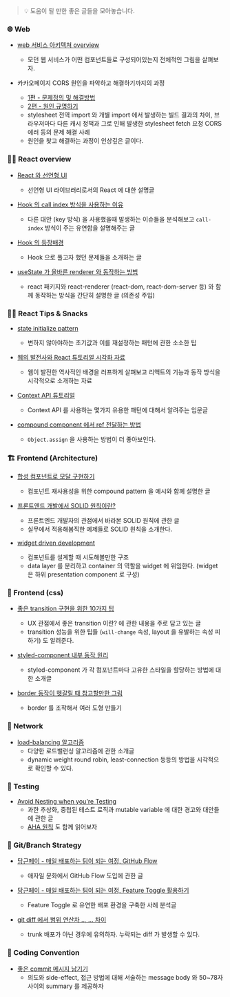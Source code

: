 > 💡 도움이 될 만한 좋은 글들을 모아놓습니다.

### 🌐 Web

- [web 서비스 아키텍쳐 overview](https://medium.com/storyblocks-engineering/web-architecture-101-a3224e126947)
    - 모던 웹 서비스가 어떤 컴포넌트들로 구성되어있는지 전체적인 그림을 살펴보자.

- 카카오페이지 CORS 원인을 파악하고 해결하기까지의 과정
    - [1편 - 문제정의 및 해결방법](https://fe-developers.kakaoent.com/2023/230420-beyond-solving-problem-part-1/)
    - [2편 - 원인 규명하기](https://fe-developers.kakaoent.com/2023/230421-beyond-solving-problem-part-2/)
    - stylesheet 전역 import 와 개별 import 에서 발생하는 빌드 결과의 차이, 브라우저마다 다른 캐시 정책과 그로 인해 발생한 stylesheet fetch 요청 CORS 에러 등의 문제 해결 사례
    - 원인을 찾고 해결하는 과정이 인상깊은 글이다.

### 👨‍💻 React overview

- [React 와 선언형 UI](https://blog.mathpresso.com/declarative-react-and-inversion-of-control-7b95f3fbddf5)
    - 선언형 UI 라이브러리로서의 React 에 대한 설명글

- [Hook 의 call index 방식을 사용하는 이유](https://overreacted.io/why-do-hooks-rely-on-call-order/)
    - 다른 대안 (key 방식) 을 사용했을때 발생하는 이슈들을 분석해보고 `call-index` 방식이 주는 유연함을 설명해주는 글

- [Hook 의 등장배경](https://medium.com/@dan_abramov/making-sense-of-react-hooks-fdbde8803889)
    - Hook 으로 풀고자 했던 문제들을 소개하는 글

- [useState 가 올바른 renderer 와 동작하는 방법](https://overreacted.io/how-does-setstate-know-what-to-do/)
    - react 패키지와 react-renderer (react-dom, react-dom-server 등) 와 함께 동작하는 방식을 간단히 설명한 글 (의존성 주입) 

### 👨‍💻 React Tips & Snacks

- [state initialize pattern](https://kentcdodds.com/blog/the-state-initializer-pattern)
    - 변하지 않아야하는 초기값과 이를 재설정하는 패턴에 관한 소소한 팁

- [웹의 발전사와 React 튜토리얼 시각화 자료](https://react.gg/visualized/)
    - 웹이 발전한 역사적인 배경을 러프하게 살펴보고 리액트의 기능과 동작 방식을 시각적으로 소개하는 자료

- [Context API 튜토리얼](https://velog.io/@velopert/react-context-tutorial)
    - Context API 를 사용하는 몇가지 유용한 패턴에 대해서 알려주는 입문글

- [compound component 에서 ref 전달하는 방법](https://stackoverflow.com/questions/70202711/how-to-attach-a-compound-component-when-using-react-forward-ref-property-does-n)
    - `Object.assign` 을 사용하는 방법이 더 좋아보인다.

### 🏗 Frontend (Architecture)
- [합성 컴포넌트로 모달 구현하기](https://fe-developers.kakaoent.com/2022/220731-composition-component/)
    - 컴포넌트 재사용성을 위한 compound pattern 을 예시와 함께 설명한 글

- [프론트엔드 개발에서 SOLID 원칙이란?](https://fe-developers.kakaoent.com/2023/230330-frontend-solid/)
    - 프론트엔드 개발자의 관점에서 바라본 SOLID 원칙에 관한 글
    - 실무에서 적용해봄직한 예제들로 SOLID 원칙을 소개한다.

- [widget driven development](https://alexei.me/blog/widget-driven-development/)
    - 컴포넌트를 설계할 때 시도해볼만한 구조
    - data layer 를 분리하고 container 의 역할을 widget 에 위임한다. (widget 은 하위 presentation component 로 구성)


### 🎨 Frontend (css)

- [좋은 transition 구현을 위한 10가지 팁](https://joshcollinsworth.com/blog/great-transitions)
    - UX 관점에서 좋은 transition 이란? 에 관한 내용을 주로 담고 있는 글
    - transition 성능을 위한 팁들 (`will-change` 속성, layout 을 유발하는 속성 피하기) 도 알려준다.

- [styled-component 내부 동작 원리](https://john015.netlify.app/styled-components%EB%8A%94-%EC%96%B4%EB%96%BB%EA%B2%8C-%EB%8F%99%EC%9E%91%ED%95%A0%EA%B9%8C)
    - styled-component 가 각 컴포넌트마다 고유한 스타일을 할당하는 방법에 대한 소개글

- [border 동작이 헷갈릴 때 참고할만한 그림](https://www.csscodelab.com/html-css-border-radius-triangle/)
    - border 를 조작해서 여러 도형 만들기

### 📶 Network

- [load-balancing 알고리즘](https://samwho.dev/load-balancing/)
    - 다양한 로드밸런싱 알고리즘에 관한 소개글
    - dynamic weight round robin, least-connection 등등의 방법을 시각적으로 확인할 수 있다.

### 🧪 Testing

- [Avoid Nesting when you're Testing](https://kentcdodds.com/blog/avoid-nesting-when-youre-testing#apply-aha-avoid-hasty-abstractions)
    - 과한 추상화, 중첩된 테스트 로직과 mutable variable 에 대한 경고와 대안들에 관한 글
    - [AHA 원칙](https://kentcdodds.com/blog/aha-programming) 도 함께 읽어보자

### 🔀 Git/Branch Strategy

- [당근페이 - 매일 배포하는 팀이 되는 여정, GitHub Flow](https://medium.com/daangn/%EB%A7%A4%EC%9D%BC-%EB%B0%B0%ED%8F%AC%ED%95%98%EB%8A%94-%ED%8C%80%EC%9D%B4-%EB%90%98%EB%8A%94-%EC%97%AC%EC%A0%95-1-%EB%B8%8C%EB%9E%9C%EC%B9%98-%EC%A0%84%EB%9E%B5-%EA%B0%9C%EC%84%A0%ED%95%98%EA%B8%B0-1a1df85b2cff)
    - 애자일 문화에서 GitHub Flow 도입에 관한 글

- [당근페이 - 매일 배포하는 팀이 되는 여정, Feature Toggle 활용하기](https://medium.com/daangn/%EB%A7%A4%EC%9D%BC-%EB%B0%B0%ED%8F%AC%ED%95%98%EB%8A%94-%ED%8C%80%EC%9D%B4-%EB%90%98%EB%8A%94-%EC%97%AC%EC%A0%95-2-feature-toggle-%ED%99%9C%EC%9A%A9%ED%95%98%EA%B8%B0-b52c4a1810cd)
    - Feature Toggle 로 유연한 배포 환경을 구축한 사례 분석글

- [git diff 에서 범위 연산차 .., ... 차이](https://stackoverflow.com/questions/7251477/what-are-the-differences-between-double-dot-and-triple-dot-in-git-dif/46345364#46345364)
     - trunk 배포가 아닌 경우에 유의하자. 누락되는 diff 가 발생할 수 있다.

### 🧹 Coding Convention

- [좋은 commit 메시지 남기기](http://who-t.blogspot.com/2009/12/on-commit-messages.html)
    - 의도와 side-effect, 접근 방법에 대해 서술하는 message body 와 50~78자 사이의 summary 를 제공하자
